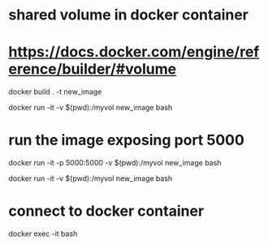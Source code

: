 # shared volume in docker container

# https://docs.docker.com/engine/reference/builder/#volume

docker build . -t new_image

docker run -it -v $(pwd):/myvol new_image bash

# run the image exposing port 5000
docker run -it -p 5000:5000 -v $(pwd):/myvol new_image bash

docker run -it -v $(pwd):/myvol new_image bash

# connect to docker container

docker exec -it <mycontainer> bash

